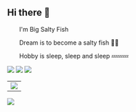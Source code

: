 ## Hi there 👋 
<tr><td>
<p>&emsp;&emsp;I'm Big Salty Fish</p>
<p>&emsp;&emsp;Dream is to become a salty fish 🧂🐠</p>
<p>&emsp;&emsp;Hobby is sleep, sleep and sleep 💤💤💤</p>
</td></tr>

<!-- GitHub 数据统计 -->

<img src= "https://github-readme-stats-git-masterrstaa-rickstaa.vercel.app/api?username=liujh22&hide_title=true&hide_border=true&show_icons=true&include_all_commits=true&line_height=21text_color=000&icon_color=000&bg_color=0,ea6161,ffc64d,fffc4d,52fa5a&theme=graywhite" /> 
<img src  = "https://github-readme-stats-git-masterrstaa-rickstaa.vercel.app/api/top-langs/?username=liujh22&hide_title=true&hide_border=true&layout=compact&langs_count=6&text_color=000&icon_color=fff&bg_color=0,52fa5a,4dfcff,c64dff&theme=graywhite" />

<!-- github-readme-streak-stats 连续提交代码天数记录 -->
<picture>
  <source media="(prefers-color-scheme: light)" srcset="https://streak-stats.demolab.com/?user=Peter-JXL&theme=light&hide_border=true" />
  <img src="https://streak-stats.demolab.com/?user=liujh22&theme=dark&hide_border=true" />
</picture>

<!-- GitHub Activity Graph GitHub 活动图 -->
<table>
  <tr>
    <td>
      <picture>
        <source media="(prefers-color-scheme: dark)"  srcset="https://github-readme-activity-graph.vercel.app/graph?username=liujh22&theme=tokyo-night" />
        <source media="(prefers-color-scheme: light)" srcset="https://github-readme-activity-graph.vercel.app/graph?username=liujh22&theme=xcode" />
        <img src="https://github-readme-activity-graph.vercel.app/graph?username=liujh22&theme=tokyo-night" />
      </picture>
  </tr>
</table>

<!-- profile-3d-contrib 3D 贡献图-->
<picture>
  <source media="(prefers-color-scheme: dark)" srcset="/profile-3d-contrib/profile-night-rainbow.svg" />
  <source media="(prefers-color-scheme: light)" srcset="/profile-3d-contrib/profile-gitblock.svg" />
  <img src="/profile-night-rainbow.svg" />
</picture>

